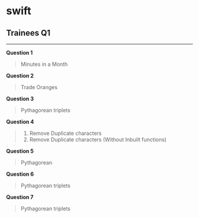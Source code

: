 # swift

## Trainees Q1
---

**Question 1** 
> Minutes in a Month

**Question 2** 
> Trade Oranges

**Question 3**
> Pythagorean triplets

**Question 4**
> 1. Remove Duplicate characters
> 2. Remove Duplicate characters (Without Inbuilt functions)

**Question 5**
> Pythagorean 

**Question 6**
> Pythagorean triplets

**Question 7**
> Pythagorean triplets